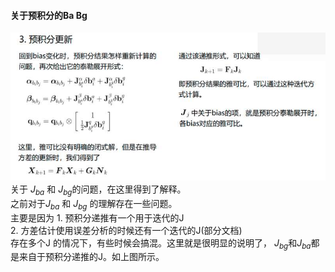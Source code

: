 
#### 关于预积分的Ba Bg
![](IMU-Preinte-Ba.jpeg)
关于
$J_{ba}$ 和 $J_{bg}$的问题，在这里得到了解释。<br>
之前对于$J_{ba}$ 和 $J_{bg}$ 的理解存在一些问题。<br>
主要是因为 1. 预积分递推有一个用于迭代的J <br>
         2. 方差估计使用误差分析的时候还有一个迭代的J(部分文档)<br>
存在多个J 的情况下，有些时候会搞混。这里就是很明显的说明了，
$J_{bg}$和$J_{ba}$都是来自于预积分递推的J。如上图所示。